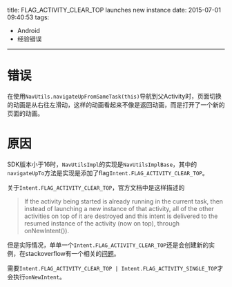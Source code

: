 title: FLAG_ACTIVITY_CLEAR_TOP launches new instance
date: 2015-07-01 09:40:53
tags:
- Android
- 经验错误
---

错误
====
在使用`NavUtils.navigateUpFromSameTask(this)`导航到父Activity时，页面切换的动画是从右往左滑动，这样的动画看起来不像是返回动画，而是打开了一个新的页面的动画。

<!--more-->

原因
====
SDK版本小于16时，`NavUtilsImpl`的实现是`NavUtilsImplBase`，其中的`navigateUpTo`方法是实现是添加了flag`Intent.FLAG_ACTIVITY_CLEAR_TOP`。

关于`Intent.FLAG_ACTIVITY_CLEAR_TOP`，官方文档中是这样描述的

> If the activity being started is already running in the current task, then instead of launching a new
> instance of that activity, all of the other activities on top of it are destroyed and this intent is 
> delivered to the resumed instance of the activity (now on top), through onNewIntent()).

但是实际情况，单单一个`Intent.FLAG_ACTIVITY_CLEAR_TOP`还是会创建新的实例，在stackoverflow有一个相关的[问题][1]。

需要`Intent.FLAG_ACTIVITY_CLEAR_TOP | Intent.FLAG_ACTIVITY_SINGLE_TOP`才会执行`onNewIntent`。


[1]: http://stackoverflow.com/questions/4342761/how-do-you-use-intent-flag-activity-clear-top-to-clear-the-activity-stack